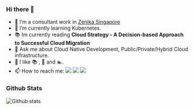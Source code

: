 ### Hi there 👋

<!--
**zhangran1/zhangran1** is a ✨ _special_ ✨ repository because its `README.md` (this file) appears on your GitHub profile.

Here are some ideas to get you started:

- 🔭 I’m currently working on ...
- 🌱 I’m currently learning ...
- 👯 I’m looking to collaborate on ...
- 🤔 I’m looking for help with ...
- 💬 Ask me about ...
- 📫 How to reach me: ...
- 😄 Pronouns: ...
- ⚡ Fun fact: ...
-->


- 🔭 I’m a consultant work in [Zenika Singapore](https://zenika.sg/)
- 🌱 I’m currently learning Kubernetes.
- :books: Im currently reading **Cloud Strategy - A Decision-based Approach to Successful Cloud Migration**
- 💬 Ask me about Cloud Native Development, Public/Private/Hybrid Cloud infrastructure.
- :space_invader: I like :books: , :walking: and :swimmer:.
- 📫 How to reach me: 
[![](https://img.shields.io/badge/blog-%238888)](https://zhangran.info)
[![](https://img.shields.io/badge/linkedin-%238888)](https://www.linkedin.com/in/zhangran1/)
[![](https://img.shields.io/badge/stackoverflow-%238888)](https://stackoverflow.com/users/7110215/zhang-ran)


### Github Stats

![Github stats](https://github-readme-stats.vercel.app/api?username=zhangran1&show_icons=true&count_private=true&theme=)
